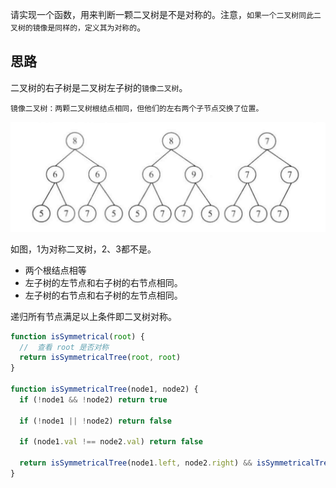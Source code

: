 请实现一个函数，用来判断一颗二叉树是不是对称的。注意，`如果一个二叉树同此二叉树的镜像是同样的，定义其为对称的`。

## 思路
二叉树的右子树是二叉树左子树的`镜像二叉树`。

`镜像二叉树：两颗二叉树根结点相同，但他们的左右两个子节点交换了位置。`

![Alt text](image.png)

如图，1为对称二叉树，2、3都不是。

- 两个根结点相等
- 左子树的左节点和右子树的右节点相同。
- 左子树的右节点和右子树的左节点相同。

递归所有节点满足以上条件即二叉树对称。


```js
function isSymmetrical(root) {
  //  查看 root 是否对称
  return isSymmetricalTree(root, root)
}

function isSymmetricalTree(node1, node2) {
  if (!node1 && !node2) return true

  if (!node1 || !node2) return false

  if (node1.val !== node2.val) return false

  return isSymmetricalTree(node1.left, node2.right) && isSymmetricalTree(node1.right, node2.left)
}
```
